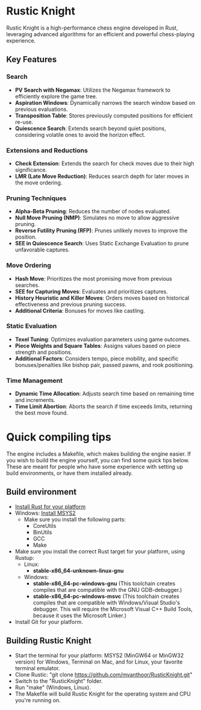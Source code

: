 # Rustic Knight

Rustic Knight is a high-performance chess engine developed in Rust, leveraging advanced algorithms for an efficient and powerful chess-playing experience.

## Key Features

### Search

- **PV Search with Negamax**: Utilizes the Negamax framework to efficiently explore the game tree.
- **Aspiration Windows**: Dynamically narrows the search window based on previous evaluations.
- **Transposition Table**: Stores previously computed positions for efficient re-use.
- **Quiescence Search**: Extends search beyond quiet positions, considering volatile ones to avoid the horizon effect.

### Extensions and Reductions

- **Check Extension**: Extends the search for check moves due to their high significance.
- **LMR (Late Move Reduction)**: Reduces search depth for later moves in the move ordering.

### Pruning Techniques

- **Alpha-Beta Pruning**: Reduces the number of nodes evaluated.
- **Null Move Pruning (NMP)**: Simulates no move to allow aggressive pruning.
- **Reverse Futility Pruning (RFP)**: Prunes unlikely moves to improve the position.
- **SEE in Quiescence Search**: Uses Static Exchange Evaluation to prune unfavorable captures.

### Move Ordering

- **Hash Move**: Prioritizes the most promising move from previous searches.
- **SEE for Capturing Moves**: Evaluates and prioritizes captures.
- **History Heuristic and Killer Moves**: Orders moves based on historical effectiveness and previous pruning success.
- **Additional Criteria**: Bonuses for moves like castling.

### Static Evaluation

- **Texel Tuning**: Optimizes evaluation parameters using game outcomes.
- **Piece Weights and Square Tables**: Assigns values based on piece strength and positions.
- **Additional Factors**: Considers tempo, piece mobility, and specific bonuses/penalties like bishop pair, passed pawns, and rook positioning.

### Time Management

- **Dynamic Time Allocation**: Adjusts search time based on remaining time and increments.
- **Time Limit Abortion**: Aborts the search if time exceeds limits, returning the best move found.

# Quick compiling tips

The engine includes a Makefile, which makes building the engine easier. If you wish to build the engine yourself, you
can find some quick tips below. These are meant for people who have some
experience with setting up build environments, or have them installed
already.

## Build environment

- [Install Rust for your platform](https://www.rust-lang.org/tools/install)
- Windows: [Install MSYS2](https://www.msys2.org/)
  - Make sure you install the following parts:
    - CoreUtils
    - BinUtils
    - GCC
    - Make
- Make sure you install the correct Rust target for your platform, using
  Rustup:
  - Linux:
    - **stable-x86_64-unknown-linux-gnu**
  - Windows:
    - **stable-x86_64-pc-windows-gnu** (This toolchain creates compiles that
      are compatible with the GNU GDB-debugger.)
    - **stable-x86_64-pc-windows-msvc** (This toolchain creates compiles that
      are compatible with Windows/Visual Studio's debugger. This will
      require the Microsoft Visual C++ Build Tools, because it uses the
      Microsoft Linker.)
- Install Git for your platform.

## Building Rustic Knight

- Start the terminal for your platform: MSYS2 (MinGW64 or MinGW32
  version) for Windows, Terminal on Mac, and for Linux, your favorite
  terminal emulator.
- Clone Rustic: "git clone https://github.com/mvanthoor/RusticKnight.git"
- Switch to the "RusticKnight" folder.
- Run "make" (Windows, Linux).
- The Makefile will build Rustic Knight for the operating system and CPU you're running on.

```

```
